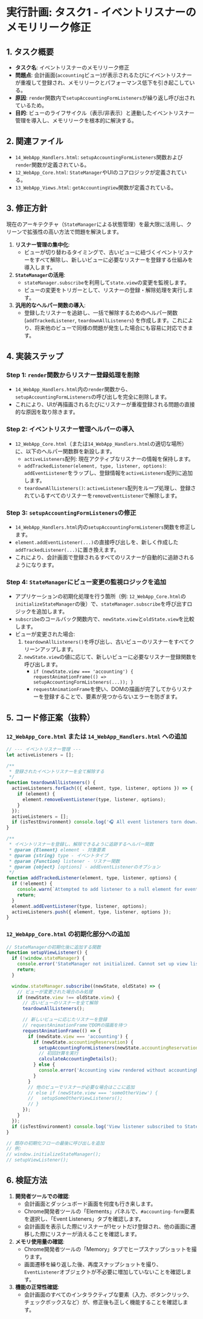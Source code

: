 # 実行計画: タスク1 - イベントリスナーのメモリリーク修正

## 1. タスク概要

- **タスク名**: イベントリスナーのメモリリーク修正
- **問題点**: 会計画面(`accounting`ビュー)が表示されるたびにイベントリスナーが重複して登録され、メモリリークとパフォーマンス低下を引き起こしている。
- **原因**: `render`関数内で`setupAccountingFormListeners`が繰り返し呼び出されているため。
- **目的**: ビューのライフサイクル（表示/非表示）と連動したイベントリスナー管理を導入し、メモリリークを根本的に解決する。

## 2. 関連ファイル

- `14_WebApp_Handlers.html`: `setupAccountingFormListeners`関数および`render`関数が定義されている。
- `12_WebApp_Core.html`: `StateManager`やUIのコアロジックが定義されている。
- `13_WebApp_Views.html`: `getAccountingView`関数が定義されている。

## 3. 修正方針

現在のアーキテクチャ（`StateManager`による状態管理）を最大限に活用し、クリーンで拡張性の高い方法で問題を解決します。

1. **リスナー管理の集中化**:
   - ビューが切り替わるタイミングで、古いビューに紐づくイベントリスナーをすべて解除し、新しいビューに必要なリスナーを登録する仕組みを導入します。
2. **`StateManager`の活用**:
   - `stateManager.subscribe`を利用して`state.view`の変更を監視します。
   - ビューの変更をトリガーとして、リスナーの登録・解除処理を実行します。
3. **汎用的なヘルパー関数の導入**:
   - 登録したリスナーを追跡し、一括で解除するためのヘルパー関数 (`addTrackedListener`, `teardownAllListeners`) を作成します。これにより、将来他のビューで同様の問題が発生した場合にも容易に対応できます。

## 4. 実装ステップ

### Step 1: `render`関数からリスナー登録処理を削除

- `14_WebApp_Handlers.html`内の`render`関数から、`setupAccountingFormListeners`の呼び出しを完全に削除します。
- これにより、UIが再描画されるたびにリスナーが重複登録される問題の直接的な原因を取り除きます。

### Step 2: イベントリスナー管理ヘルパーの導入

- `12_WebApp_Core.html`（または`14_WebApp_Handlers.html`の適切な場所）に、以下のヘルパー関数群を新設します。
  - `activeListeners`配列: 現在アクティブなリスナーの情報を保持します。
  - `addTrackedListener(element, type, listener, options)`: `addEventListener`をラップし、登録情報を`activeListeners`配列に追加します。
  - `teardownAllListeners()`: `activeListeners`配列をループ処理し、登録されているすべてのリスナーを`removeEventListener`で解除します。

### Step 3: `setupAccountingFormListeners`の修正

- `14_WebApp_Handlers.html`内の`setupAccountingFormListeners`関数を修正します。
- `element.addEventListener(...)`の直接呼び出しを、新しく作成した`addTrackedListener(...)`に置き換えます。
- これにより、会計画面で登録されるすべてのリスナーが自動的に追跡されるようになります。

### Step 4: `StateManager`にビュー変更の監視ロジックを追加

- アプリケーションの初期化処理を行う箇所（例: `12_WebApp_Core.html`の`initializeStateManager`の後）で、`stateManager.subscribe`を呼び出すロジックを追加します。
- `subscribe`のコールバック関数内で、`newState.view`と`oldState.view`を比較します。
- ビューが変更された場合:
  1. `teardownAllListeners()`を呼び出し、古いビューのリスナーをすべてクリーンアップします。
  2. `newState.view`の値に応じて、新しいビューに必要なリスナー登録関数を呼び出します。
     - `if (newState.view === 'accounting') { requestAnimationFrame(() => setupAccountingFormListeners(...)); }`
     - `requestAnimationFrame`を使い、DOMの描画が完了してからリスナーを登録することで、要素が見つからないエラーを防ぎます。

## 5. コード修正案（抜粋）

### `12_WebApp_Core.html` または `14_WebApp_Handlers.html` への追加

```javascript
// --- イベントリスナー管理 ---
let activeListeners = [];

/**
 * 登録されたイベントリスナーを全て解除する
 */
function teardownAllListeners() {
  activeListeners.forEach(({ element, type, listener, options }) => {
    if (element) {
      element.removeEventListener(type, listener, options);
    }
  });
  activeListeners = [];
  if (isTestEnvironment) console.log('🎧 All event listeners torn down.');
}

/**
 * イベントリスナーを登録し、解除できるように追跡するヘルパー関数
 * @param {Element} element - 対象要素
 * @param {string} type - イベントタイプ
 * @param {Function} listener - リスナー関数
 * @param {object} [options] - addEventListenerのオプション
 */
function addTrackedListener(element, type, listener, options) {
  if (!element) {
    console.warn(`Attempted to add listener to a null element for event: ${type}`);
    return;
  }
  element.addEventListener(type, listener, options);
  activeListeners.push({ element, type, listener, options });
}
```

### `12_WebApp_Core.html` の初期化部分への追加

```javascript
// StateManagerの初期化後に追加する関数
function setupViewListener() {
  if (!window.stateManager) {
    console.error('StateManager not initialized. Cannot set up view listener.');
    return;
  }

  window.stateManager.subscribe((newState, oldState) => {
    // ビューが変更された場合のみ処理
    if (newState.view !== oldState.view) {
      // 古いビューのリスナーを全て解除
      teardownAllListeners();

      // 新しいビューに応じたリスナーを登録
      // requestAnimationFrameでDOMの描画を待つ
      requestAnimationFrame(() => {
        if (newState.view === 'accounting') {
          if (newState.accountingReservation) {
            setupAccountingFormListeners(newState.accountingReservation.reservationId);
            // 初回計算を実行
            calculateAccountingDetails();
          } else {
            console.error('Accounting view rendered without accountingReservation data.');
          }
        }
        // 他のビューでリスナーが必要な場合はここに追加
        // else if (newState.view === 'someOtherView') {
        //   setupSomeOtherViewListeners();
        // }
      });
    }
  });
  if (isTestEnvironment) console.log('View listener subscribed to StateManager.');
}

// 既存の初期化フローの最後に呼び出しを追加
// 例:
// window.initializeStateManager();
// setupViewListener();
```

## 6. 検証方法

1. **開発者ツールでの確認**:
   - 会計画面とダッシュボード画面を何度も行き来します。
   - Chrome開発者ツールの「Elements」パネルで、`#accounting-form`要素を選択し、「Event Listeners」タブを確認します。
   - 会計画面を表示した際にリスナーが1セットだけ登録され、他の画面に遷移した際にリスナーが消えることを確認します。
2. **メモリ使用量の確認**:
   - Chrome開発者ツールの「Memory」タブでヒープスナップショットを撮ります。
   - 画面遷移を繰り返した後、再度スナップショットを撮り、`EventListener`オブジェクトが不必要に増加していないことを確認します。
3. **機能の正常性確認**:
   - 会計画面のすべてのインタラクティブな要素（入力、ボタンクリック、チェックボックスなど）が、修正後も正しく機能することを確認します。
